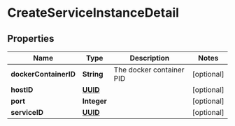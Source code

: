 

# CreateServiceInstanceDetail

## Properties

Name | Type | Description | Notes
------------ | ------------- | ------------- | -------------
**dockerContainerID** | **String** | The docker container PID |  [optional]
**hostID** | [**UUID**](UUID.md) |  |  [optional]
**port** | **Integer** |  |  [optional]
**serviceID** | [**UUID**](UUID.md) |  |  [optional]



